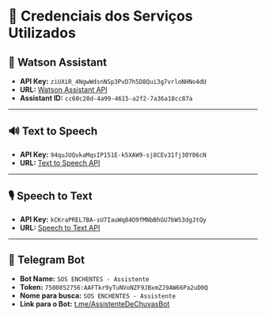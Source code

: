 # 🎯 Credenciais dos Serviços Utilizados

## 🤖 Watson Assistant
- **API Key:** `ziUXiR_4NgwWdsnNSp3PvD7h5D8Qui3g7vrloNHNo4dU`
- **URL:** [Watson Assistant API](https://api.us-south.assistant.watson.cloud.ibm.com/instances/f957e9a2-3169-45c6-82dc-2fbba8a286ea)
- **Assistant ID:** `cc60c20d-4a99-4615-a2f2-7a36a18cc87a`

---

## 🔊 Text to Speech
- **API Key:** `94quJUQvkaMqsIP151E-k5XAW9-sj8CEv31fj30Y06cN`
- **URL:** [Text to Speech API](https://api.au-syd.text-to-speech.watson.cloud.ibm.com/instances/3d1bcaa8-81a0-4a42-84cf-0f866cc7d4c1)

---

## 🎙️ Speech to Text
- **API Key:** `kCKraPREL7BA-sU7IauWq84O9fMNbBhGU7bWS3dgJtQy`
- **URL:** [Speech to Text API](https://api.au-syd.speech-to-text.watson.cloud.ibm.com/instances/6d245ea7-41b2-4c1f-94ff-7f9eaaf9a58f)

---

## 💬 Telegram Bot
- **Bot Name:** `SOS ENCHENTES - Assistente`
- **Token:** `7500852756:AAFTkr9yTuNVoNZF9JBxmZJ9AW66Pa2uD0Q`
- **Nome para busca:** `SOS ENCHENTES - Assistente`
- **Link para o Bot:** [t.me/AssistenteDeChuvasBot](t.me/SOS_EnchentesBot)
